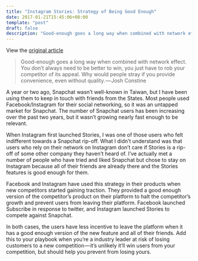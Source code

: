 ```yaml
---
title: "Instagram Stories: Strategy of Being Good Enough"
date: 2017-01-21T15:45:06+08:00
template: "post"
draft: false
description: "Good-enough goes a long way when combined with network effect. You don’t always need to be better to win, you just have to rob your competitor of its appeal. Why would people stray if you provide convenience, even without quality. — Josh Constine"
---
```


View the [original article](https://techcrunch.com/2016/08/09/the-good-enough-strategy/)

> Good-enough goes a long way when combined with network effect. You don’t always need to be better to win, you just have to rob your competitor of its appeal. Why would people stray if you provide convenience, even without quality. — Josh Constine

A year or two ago, Snapchat wasn’t well-known in Taiwan, but I have been using them to keep in touch with friends from the States. Most people used Facebook/Instagram for their social networking, so it was an untapped market for Snapchat. The number of Snapchat users has been increasing over the past two years, but it wasn’t growing nearly fast enough to be relevant.

When Instagram first launched Stories, I was one of those users who felt indifferent towards a Snapchat rip-off. What I didn’t understand was that users who rely on their network on Instagram don’t care if Stories is a rip-off of some other company they haven’t heard of. I’ve actually met a number of people who have tried and liked Snapchat but chose to stay on Instagram because all of their friends are already there and the Stories features is good enough for them.

Facebook and Instagram have used this strategy in their products when new competitors started gaining traction. They provided a good enough version of the competitor’s product on their platform to halt the competitor’s growth and prevent users from leaving their platform. Facebook launched Subscribe in response to twitter, and Instagram launched Stories to compete against Snapchat.

In both cases, the users have less incentive to leave the platform when it has a good enough version of the new feature and all of their friends. Add this to your playbook when you’re a industry leader at risk of losing customers to a new competition — it’s unlikely it’ll win users from your competition, but should help you prevent from losing yours.